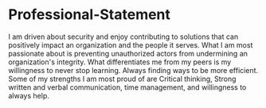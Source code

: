 # Professional-Statement

I am driven about security and enjoy contributing to solutions that can positively impact an organization and the people it serves.  What I am most passionate about is preventing unauthorized actors from undermining an organization's integrity.  What differentiates me from my peers is my willingness to never stop learning.  Always finding ways to be more efficient.  Some of my strengths I am most proud of are Critical thinking, Strong written and verbal communication, time management, and willingness to always help.


